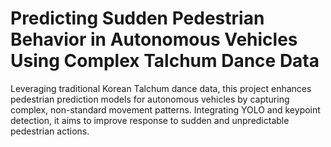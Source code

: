 # Predicting Sudden Pedestrian Behavior in Autonomous Vehicles Using Complex Talchum Dance Data
Leveraging traditional Korean Talchum dance data, this project enhances pedestrian prediction models for autonomous vehicles by capturing complex, non-standard movement patterns. Integrating YOLO and keypoint detection, it aims to improve response to sudden and unpredictable pedestrian actions.
